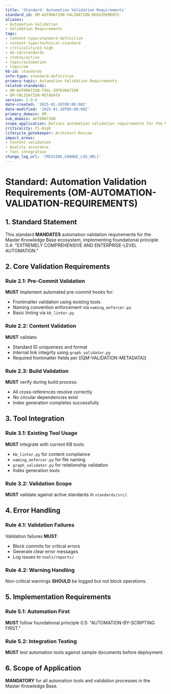 ```yaml
---
title: 'Standard: Automation Validation Requirements'
standard_id: OM-AUTOMATION-VALIDATION-REQUIREMENTS
aliases:
- Automation Validation
- Validation Requirements
tags:
- content-type/standard-definition
- content-type/technical-standard
- criticality/p1-high
- kb-id/standards
- status/active
- topic/automation
- topic/om
kb-id: standards
info-type: standard-definition
primary-topic: Automation Validation Requirements
related-standards:
- OM-AUTOMATION-TOOL-INTEGRATION
- QM-VALIDATION-METADATA
version: 2.0.0
date-created: '2025-01-20T00:00:00Z'
date-modified: '2025-01-20T00:00:00Z'
primary_domain: OM
sub_domain: AUTOMATION
scope_application: Defines automation validation requirements for the Master Knowledge Base.
criticality: P1-High
lifecycle_gatekeeper: Architect-Review
impact_areas:
- Content validation
- Quality assurance
- Tool integration
change_log_url: '[MISSING_CHANGE_LOG_URL]'
---
```

# Standard: Automation Validation Requirements (OM-AUTOMATION-VALIDATION-REQUIREMENTS)

## 1. Standard Statement

This standard **MANDATES** automation validation requirements for the Master Knowledge Base ecosystem, implementing foundational principle 0.4: "EXTREMELY COMPREHENSIVE AND ENTERPRISE-LEVEL AUTOMATION."

## 2. Core Validation Requirements

### Rule 2.1: Pre-Commit Validation
**MUST** implement automated pre-commit hooks for:
- Frontmatter validation using existing tools
- Naming convention enforcement via `naming_enforcer.py`
- Basic linting via `kb_linter.py`

### Rule 2.2: Content Validation
**MUST** validate:
- Standard ID uniqueness and format
- Internal link integrity using `graph_validator.py`  
- Required frontmatter fields per [[QM-VALIDATION-METADATA]]

### Rule 2.3: Build Validation
**MUST** verify during build process:
- All cross-references resolve correctly
- No circular dependencies exist
- Index generation completes successfully

## 3. Tool Integration

### Rule 3.1: Existing Tool Usage
**MUST** integrate with current KB tools:
- `kb_linter.py` for content compliance
- `naming_enforcer.py` for file naming
- `graph_validator.py` for relationship validation
- Index generation tools

### Rule 3.2: Validation Scope
**MUST** validate against active standards in `standards/src/`.

## 4. Error Handling

### Rule 4.1: Validation Failures
Validation failures **MUST**:
- Block commits for critical errors
- Generate clear error messages
- Log issues to `tools/reports/`

### Rule 4.2: Warning Handling
Non-critical warnings **SHOULD** be logged but not block operations.

## 5. Implementation Requirements

### Rule 5.1: Automation First
**MUST** follow foundational principle 0.5: "AUTOMATION-BY-SCRIPTING FIRST."

### Rule 5.2: Integration Testing
**MUST** test automation tools against sample documents before deployment.

## 6. Scope of Application

**MANDATORY** for all automation tools and validation processes in the Master Knowledge Base. 